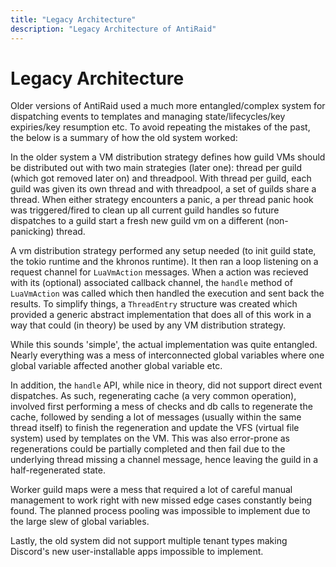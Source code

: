 ```yaml
---
title: "Legacy Architecture"
description: "Legacy Architecture of AntiRaid"
---
```


# Legacy Architecture

Older versions of AntiRaid used a much more entangled/complex system for dispatching events to templates and managing state/lifecycles/key expiries/key resumption etc. To avoid repeating the mistakes of the past, the below is a summary of how the old system worked:

In the older system a VM distribution strategy defines how guild VMs should be distributed out with two main strategies (later one): thread per guild (which got removed later on) and threadpool. With thread per guild, each guild was given its own thread and with threadpool, a set of guilds share a thread. When either strategy encounters a panic, a per thread panic hook was triggered/fired to clean up all current guild handles so future dispatches to a guild start a fresh new guild vm on a different (non-panicking) thread.

A vm distribution strategy performed any setup needed (to init guild state, the tokio runtime and the khronos runtime). It then ran a loop listening on a request channel for `LuaVmAction` messages. When a action was recieved with its (optional) associated callback channel, the `handle` method of `LuaVmAction` was called which then handled the execution and sent back the results. To simplify things, a `ThreadEntry` structure was created which provided a generic abstract implementation that does all of this work in a way that could (in theory) be used by any VM distribution strategy.

While this sounds 'simple', the actual implementation was quite entangled. Nearly everything was a mess of interconnected global variables where one global variable affected another global variable etc. 

In addition, the `handle` API, while nice in theory, did not support direct event dispatches. As such, regenerating cache (a very common operation), involved first performing a mess of checks and db calls to regenerate the cache, followed by sending a lot of messages (usually within the same thread itself) to finish the regeneration and update the VFS (virtual file system) used by templates on the VM. This was also error-prone as regenerations could be partially completed and then fail due to the underlying thread missing a channel message, hence leaving the guild in a half-regenerated state. 

Worker guild maps were a mess that required a lot of careful manual management to work right with new missed edge cases constantly being found. The planned process pooling was impossible to implement due to the large slew of global variables. 

Lastly, the old system did not support multiple tenant types making Discord's new user-installable apps impossible to implement.
